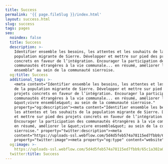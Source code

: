 ```yaml
---
title: Success
permalink: '{{ page.fileSlug }}/index.html'
layout: success.html
slug: success
tags: pages
seo:
  noindex: false
  title: Success
  description: >-
    Identifier ensemble les besoins, les attentes et les souhaits de la
    population migrante de Sierre. Développer et mettre sur pied des projets
    concrets en faveur de l’intégration. Encourager la participation des
    communautés étrangères à la vie communale... en résumé, améliorer le "vivre
    ensemble" au sein de la communauté sierroise.
  og:title: Success
  additional_tags: >-
    <meta content="Identifier ensemble les besoins, les attentes et les souhaits
    de la population migrante de Sierre. Développer et mettre sur pied des
    projets concrets en faveur de l’intégration. Encourager la participation des
    communautés étrangères à la vie communale... en résumé, améliorer le
    &quot;vivre ensemble&quot; au sein de la communauté sierroise."
    property="og:description"><meta content="Identifier ensemble les besoins,
    les attentes et les souhaits de la population migrante de Sierre. Développer
    et mettre sur pied des projets concrets en faveur de l’intégration.
    Encourager la participation des communautés étrangères à la vie communale...
    en résumé, améliorer le &quot;vivre ensemble&quot; au sein de la communauté
    sierroise." property="twitter:description"><meta
    content="https://uploads-ssl.webflow.com/5d4d5feb574a78115ed7fbb9/65c1a302a0a0c5f27cc30ab6_opengraph.jpg"
    property="twitter:image"><meta property="og:type" content="website">
  og:image: >-
    https://uploads-ssl.webflow.com/5d4d5feb574a78115ed7fbb9/65c1a302a0a0c5f27cc30ab6_opengraph.jpg
  twitter:title: Success
---
```



